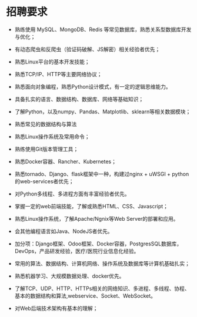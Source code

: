 # 招聘要求

* 熟练使用 MySQL、MongoDB、Redis 等常见数据库，熟悉关系型数据库开发与优化；
* 有动态爬虫和反爬虫（验证码破解、JS解密）相关经验者优先；

* 熟悉Linux平台的基本开发技能；

* 熟悉TCP/IP、HTTP等主要网络协议；

* 熟悉面向对象编程，熟悉Python设计模式，有一定的逻辑思维能力。

* 具备扎实的语言、数据结构、数据库、网络等基础知识；

* 了解Python，以及numpy、Pandas、Matplotlib、sklearn等相关数据模块；

* 熟悉常见的数据结构与算法

* 熟悉Linux操作系统及常用命令；
* 熟练使用Git版本管理工具；

* 熟悉Docker容器、Rancher、Kubernetes；
* 熟悉tornado、Django、flask框架中一种，构建过nginx + uWSGI + python的web-services者优先；

* 对Python多线程、多进程方面有丰富经验者优先。

* 掌握一定的web前端技能，了解或熟悉HTML、CSS、Javascript；

* 熟悉Linux操作系统，了解Apache/Ngnix等Web Server的部署和应用。

* 会其他编程语言如Java、NodeJS者优先。

* 加分项：Django框架、Odoo框架、Docker容器，PostgresSQL数据库，DevOps，产品研发经验，医疗/医院行业信息化经验。

* 常用的算法、数据结构、计算机网络、操作系统及数据库等计算机基础扎实；

* 熟悉机器学习、大规模数据处理、docker优先。

* 了解TCP、UDP、HTTP、HTTPs相关的网络知识、多进程、多线程、协程、基本的数据结构和算法,webservice、Socket、WebSocket。
* 对Web后端技术架构有基本的理解；